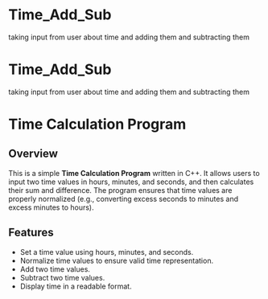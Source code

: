 # Time_Add_Sub
 taking input from user about time and adding them and subtracting them
# Time_Add_Sub
 taking input from user about time and adding them and subtracting them
 # Time Calculation Program

## Overview
This is a simple **Time Calculation Program** written in C++. It allows users to input two time values in hours, minutes, and seconds, and then calculates their sum and difference. The program ensures that time values are properly normalized (e.g., converting excess seconds to minutes and excess minutes to hours).

## Features
- Set a time value using hours, minutes, and seconds.
- Normalize time values to ensure valid time representation.
- Add two time values.
- Subtract two time values.
- Display time in a readable format.








